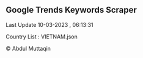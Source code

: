 

## Google Trends Keywords Scraper 
 
Last Update 10-03-2023 , 06:13:31

Country List :
VIETNAM.json



© Abdul Muttaqin 
